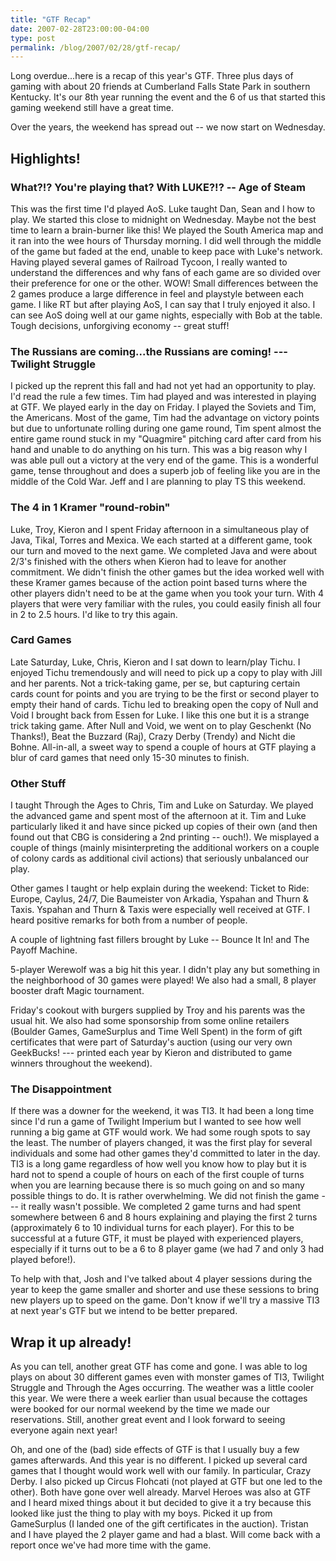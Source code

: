 ```yaml
---
title: "GTF Recap"
date: 2007-02-28T23:00:00-04:00
type: post
permalink: /blog/2007/02/28/gtf-recap/
---
```

Long overdue...here is a recap of this year's GTF. Three plus days of gaming with about 20 friends at Cumberland Falls State Park in southern Kentucky. It's our 8th year running the event and the 6 of us that started this gaming weekend still have a great time.

Over the years, the weekend has spread out -- we now start on Wednesday.

## Highlights!

### What?!? You're playing that? With LUKE?!? -- Age of Steam

This was the first time I'd played AoS. Luke taught Dan, Sean and I how to play. We started this close to midnight on Wednesday. Maybe not the best time to learn a brain-burner like this! We played the South America map and it ran into the wee hours of Thursday morning. I did well through the middle of the game but faded at the end, unable to keep pace with Luke's network. Having played several games of Railroad Tycoon, I really wanted to understand the differences and why fans of each game are so divided over their preference for one or the other. WOW! Small differences between the 2 games produce a large difference in feel and playstyle between each game. I like RT but after playing AoS, I can say that I truly enjoyed it also. I can see AoS doing well at our game nights, especially with Bob at the table. Tough decisions, unforgiving economy -- great stuff!

### The Russians are coming...the Russians are coming! --- Twilight Struggle

I picked up the reprent this fall and had not yet had an opportunity to play. I'd read the rule a few times. Tim had played and was interested in playing at GTF. We played early in the day on Friday. I played the Soviets and Tim, the Americans. Most of the game, Tim had the advantage on victory points but due to unfortunate rolling during one game round, Tim spent almost the entire game round stuck in my "Quagmire" pitching card after card from his hand and unable to do anything on his turn. This was a big reason why I was able pull out a victory at the very end of the game. This is a wonderful game, tense throughout and does a superb job of feeling like you are in the middle of the Cold War. Jeff and I are planning to play TS this weekend.

### The 4 in 1 Kramer "round-robin"

Luke, Troy, Kieron and I spent Friday afternoon in a simultaneous play of Java, Tikal, Torres and Mexica. We each started at a different game, took our turn and moved to the next game. We completed Java and were about 2/3's finished with the others when Kieron had to leave for another commitment. We didn't finish the other games but the idea worked well with these Kramer games because of the action point based turns where the other players didn't need to be at the game when you took your turn. With 4 players that were very familiar with the rules, you could easily finish all four in 2 to 2.5 hours. I'd like to try this again.

### Card Games

Late Saturday, Luke, Chris, Kieron and I sat down to learn/play Tichu. I enjoyed Tichu tremendously and will need to pick up a copy to play with Jill and her parents. Not a trick-taking game, per se, but capturing certain cards count for points and you are trying to be the first or second player to empty their hand of cards. Tichu led to breaking open the copy of Null and Void I brought back from Essen for Luke. I like this one but it is a strange trick taking game. After Null and Void, we went on to play Geschenkt (No Thanks!), Beat the Buzzard (Raj), Crazy Derby (Trendy) and Nicht die Bohne. All-in-all, a sweet way to spend a couple of hours at GTF playing a blur of card games that need only 15-30 minutes to finish.

### Other Stuff

I taught Through the Ages to Chris, Tim and Luke on Saturday. We played the advanced game and spent most of the afternoon at it. Tim and Luke particularly liked it and have since picked up copies of their own (and then found out that CBG is considering a 2nd printing -- ouch!). We misplayed a couple of things (mainly misinterpreting the additional workers on a couple of colony cards as additional civil actions) that seriously unbalanced our play.

Other games I taught or help explain during the weekend: Ticket to Ride: Europe, Caylus, 24/7, Die Baumeister von Arkadia, Yspahan and Thurn & Taxis. Yspahan and Thurn & Taxis were especially well received at GTF. I heard positive remarks for both from a number of people.

A couple of lightning fast fillers brought by Luke -- Bounce It In! and The Payoff Machine.

5-player Werewolf was a big hit this year. I didn't play any but something in the neighborhood of 30 games were played! We also had a small, 8 player booster draft Magic tournament.

Friday's cookout with burgers supplied by Troy and his parents was the usual hit. We also had some sponsorship from some online retailers (Boulder Games, GameSurplus and Time Well Spent) in the form of gift certificates that were part of Saturday's auction (using our very own GeekBucks! --- printed each year by Kieron and distributed to game winners throughout the weekend).

### The Disappointment

If there was a downer for the weekend, it was TI3. It had been a long time since I'd run a game of Twilight Imperium but I wanted to see how well running a big game at GTF would work. We had some rough spots to say the least. The number of players changed, it was the first play for several individuals and some had other games they'd committed to later in the day. TI3 is a long game regardless of how well you know how to play but it is hard not to spend a couple of hours on each of the first couple of turns when you are learning because there is so much going on and so many possible things to do. It is rather overwhelming. We did not finish the game --- it really wasn't possible. We completed 2 game turns and had spent somewhere between 6 and 8 hours explaining and playing the first 2 turns (approximately 6 to 10 individual turns for each player). For this to be successful at a future GTF, it must be played with experienced players, especially if it turns out to be a 6 to 8 player game (we had 7 and only 3 had played before!).

To help with that, Josh and I've talked about 4 player sessions during the year to keep the game smaller and shorter and use these sessions to bring new players up to speed on the game. Don't know if we'll try a massive TI3 at next year's GTF but we intend to be better prepared.

## Wrap it up already!

As you can tell, another great GTF has come and gone. I was able to log plays on about 30 different games even with monster games of TI3, Twilight Struggle and Through the Ages occurring. The weather was a little cooler this year. We were there a week earlier than usual because the cottages were booked for our normal weekend by the time we made our reservations. Still, another great event and I look forward to seeing everyone again next year!

Oh, and one of the (bad) side effects of GTF is that I usually buy a few games afterwards. And this year is no different. I picked up several card games that I thought would work well with our family. In particular, Crazy Derby. I also picked up Circus Flohcati (not played at GTF but one led to the other). Both have gone over well already. Marvel Heroes was also at GTF and I heard mixed things about it but decided to give it a try because this looked like just the thing to play with my boys. Picked it up from GameSurplus (I landed one of the gift certificates in the auction). Tristan and I have played the 2 player game and had a blast. Will come back with a report once we've had more time with the game.

